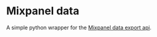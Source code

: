 # Mixpanel data
A simple python wrapper for the [Mixpanel data export api](https://mixpanel.com/docs/api-documentation/data-export-api).
